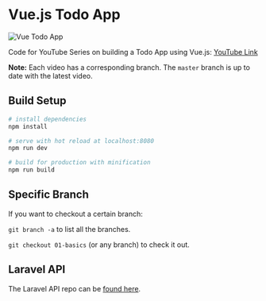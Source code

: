 # Vue.js Todo App

![Vue Todo App](https://user-images.githubusercontent.com/4316355/40896358-794f985c-6782-11e8-894d-cffc61bec4d3.png)



Code for YouTube Series on building a Todo App using Vue.js: [YouTube Link](https://www.youtube.com/playlist?list=PLEhEHUEU3x5q-xB1On4CsLPts0-rZ9oos)

**Note:** Each video has a corresponding branch. The `master` branch is up to date with the latest video.

## Build Setup

``` bash
# install dependencies
npm install

# serve with hot reload at localhost:8080
npm run dev

# build for production with minification
npm run build

```

## Specific Branch

If you want to checkout a certain branch:

`git branch -a` to list all the branches.

`git checkout 01-basics` (or any branch) to check it out.

## Laravel API

The Laravel API repo can be [found here](https://github.com/drehimself/todo-laravel).
